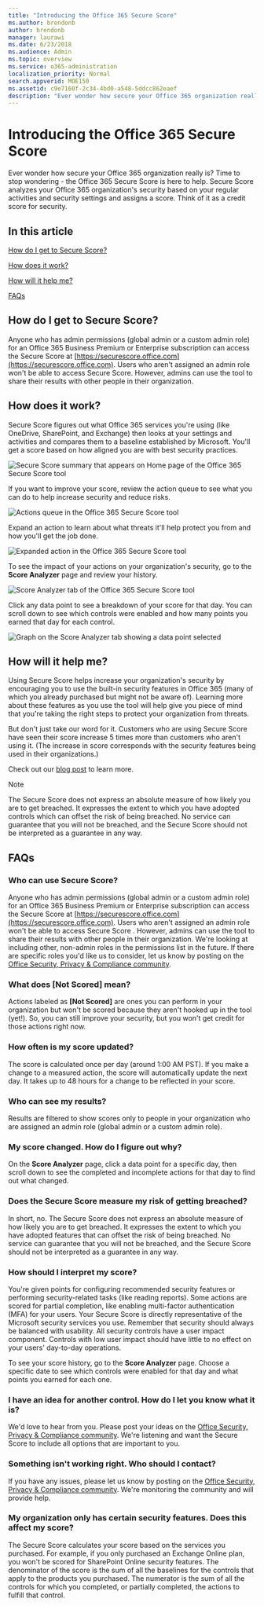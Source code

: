 ```yaml
---
title: "Introducing the Office 365 Secure Score"
ms.author: brendonb
author: brendonb
manager: laurawi
ms.date: 6/23/2018
ms.audience: Admin
ms.topic: overview
ms.service: o365-administration
localization_priority: Normal
search.appverid: MOE150
ms.assetid: c9e7160f-2c34-4bd0-a548-5ddcc862eaef
description: "Ever wonder how secure your Office 365 organization really is? Time to stop wondering - the Office 365 Secure Score is here to help. Secure Score analyzes your Office 365 organization's security based on your regular activities and security settings and assigns a score. Think of it as a credit score for security."
---
```


# Introducing the Office 365 Secure Score

Ever wonder how secure your Office 365 organization really is? Time to stop wondering - the Office 365 Secure Score is here to help. Secure Score analyzes your Office 365 organization's security based on your regular activities and security settings and assigns a score. Think of it as a credit score for security.
  
## In this article

[How do I get to Secure Score?](office-365-secure-score.md#howtoaccess)
  
[How does it work?](office-365-secure-score.md#HowWorks)
  
[How will it help me?](office-365-secure-score.md#HowHelps)
  
[FAQs](office-365-secure-score.md#FAQ)
  
## How do I get to Secure Score?
<a name="howtoaccess"> </a>

Anyone who has admin permissions (global admin or a custom admin role) for an Office 365 Business Premium or Enterprise subscription can access the Secure Score at [https://securescore.office.com](https://securescore.office.com). Users who aren't assigned an admin role won't be able to access Secure Score. However, admins can use the tool to share their results with other people in their organization.
  
## How does it work?
<a name="HowWorks"> </a>

Secure Score figures out what Office 365 services you're using (like OneDrive, SharePoint, and Exchange) then looks at your settings and activities and compares them to a baseline established by Microsoft. You'll get a score based on how aligned you are with best security practices.
  
![Secure Score summary that appears on Home page of the Office 365 Secure Score tool](media/151de499-259d-45e3-9706-7dae0bfb9f9c.png)
  
If you want to improve your score, review the action queue to see what you can do to help increase security and reduce risks.
  
![Actions queue in the Office 365 Secure Score tool](media/23757303-274c-46c7-a7ee-b4e6f2f9eca0.png)
  
Expand an action to learn about what threats it'll help protect you from and how you'll get the job done.
  
![Expanded action in the Office 365 Secure Score tool](media/515d45f1-c554-455f-b251-ab62f712bca3.png)
  
To see the impact of your actions on your organization's security, go to the **Score Analyzer** page and review your history. 
  
![Score Analyzer tab of the Office 365 Secure Score tool](media/f38f4f0c-fdf7-4004-8eb3-53e5064cd4f7.png)
  
Click any data point to see a breakdown of your score for that day. You can scroll down to see which controls were enabled and how many points you earned that day for each control.
  
![Graph on the Score Analyzer tab showing a data point selected](media/b8427837-2ed9-4319-ba71-7d03bd99129c.png)
  
## How will it help me?
<a name="HowHelps"> </a>

Using Secure Score helps increase your organization's security by encouraging you to use the built-in security features in Office 365 (many of which you already purchased but might not be aware of). Learning more about these features as you use the tool will help give you piece of mind that you're taking the right steps to protect your organization from threats.
  
But don't just take our word for it. Customers who are using Secure Score have seen their score increase 5 times more than customers who aren't using it. (The increase in score corresponds with the security features being used in their organizations.)
  
Check out our [blog post](https://go.microsoft.com/fwlink/?linkid=836898) to learn more. 
  
> [!NOTE]
> The Secure Score does not express an absolute measure of how likely you are to get breached. It expresses the extent to which you have adopted controls which can offset the risk of being breached. No service can guarantee that you will not be breached, and the Secure Score should not be interpreted as a guarantee in any way. 
  
## FAQs
<a name="FAQ"> </a>

### Who can use Secure Score?

Anyone who has admin permissions (global admin or a custom admin role) for an Office 365 Business Premium or Enterprise subscription can access the Secure Score at [https://securescore.office.com](https://securescore.office.com). Users who aren't assigned an admin role won't be able to access Secure Score . However, admins can use the tool to share their results with other people in their organization. We're looking at including other, non-admin roles in the permissions list in the future. If there are specific roles you'd like us to consider, let us know by posting on the [Office Security, Privacy &amp; Compliance community](https://go.microsoft.com/fwlink/?linkid=836898).
  
### What does [Not Scored] mean?

Actions labeled as **[Not Scored]** are ones you can perform in your organization but won't be scored because they aren't hooked up in the tool (yet!). So, you can still improve your security, but you won't get credit for those actions right now. 
  
### How often is my score updated?

The score is calculated once per day (around 1:00 AM PST). If you make a change to a measured action, the score will automatically update the next day. It takes up to 48 hours for a change to be reflected in your score.
  
### Who can see my results?

Results are filtered to show scores only to people in your organization who are assigned an admin role (global admin or a custom admin role).
  
### My score changed. How do I figure out why?

On the **Score Analyzer** page, click a data point for a specific day, then scroll down to see the completed and incomplete actions for that day to find out what changed. 
  
### Does the Secure Score measure my risk of getting breached?

In short, no. The Secure Score does not express an absolute measure of how likely you are to get breached. It expresses the extent to which you have adopted features that can offset the risk of being breached. No service can guarantee that you will not be breached, and the Secure Score should not be interpreted as a guarantee in any way.
  
### How should I interpret my score?

You're given points for configuring recommended security features or performing security-related tasks (like reading reports). Some actions are scored for partial completion, like enabling multi-factor authentication (MFA) for your users. Your Secure Score is directly representative of the Microsoft security services you use. Remember that security should always be balanced with usability. All security controls have a user impact component. Controls with low user impact should have little to no effect on your users' day-to-day operations.
  
To see your score history, go to the **Score Analyzer** page. Choose a specific date to see which controls were enabled for that day and what points you earned for each one. 
  
### I have an idea for another control. How do I let you know what it is?

We'd love to hear from you. Please post your ideas on the [Office Security, Privacy &amp; Compliance community](https://go.microsoft.com/fwlink/?linkid=836898). We're listening and want the Secure Score to include all options that are important to you.
  
### Something isn't working right. Who should I contact?

If you have any issues, please let us know by posting on the [Office Security, Privacy &amp; Compliance community](https://go.microsoft.com/fwlink/?linkid=836898). We're monitoring the community and will provide help.
  
### My organization only has certain security features. Does this affect my score?

The Secure Score calculates your score based on the services you purchased. For example, if you only purchased an Exchange Online plan, you won't be scored for SharePoint Online security features. The denominator of the score is the sum of all the baselines for the controls that apply to the products you purchased. The numerator is the sum of all the controls for which you completed, or partially completed, the actions to fulfill that control.
  

